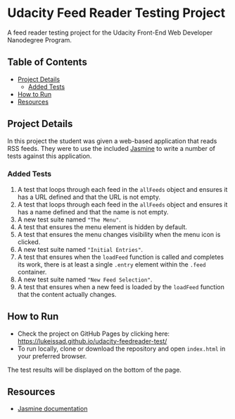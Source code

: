 # Udacity Feed Reader Testing Project

A feed reader testing project for the Udacity Front-End Web Developer Nanodegree Program.

## Table of Contents

* [Project Details](#project-details)
  * [Added Tests](#added-tests)
* [How to Run](#how-to-run)
* [Resources](#resources)
## Project Details

In this project the student was given a web-based application that reads RSS feeds. They were to use the included [Jasmine](http://jasmine.github.io/) to write a number of tests against this application.

### Added Tests

1. A test that loops through each feed in the `allFeeds` object and ensures it has a URL defined and that the URL is not empty.
2. A test that loops through each feed in the `allFeeds` object and ensures it has a name defined and that the name is not empty.
3. A new test suite named `"The Menu"`.
4. A test that ensures the menu element is hidden by default.
5. A test that ensures the menu changes visibility when the menu icon is clicked.
6. A new test suite named `"Initial Entries"`.
7. A test that ensures when the `loadFeed` function is called and completes its work, there is at least a single `.entry` element within the `.feed` container.
8. A new test suite named `"New Feed Selection"`.
16. A test that ensures when a new feed is loaded by the `loadFeed` function that the content actually changes.


## How to Run

* Check the project on GitHub Pages by clicking here: https://lukeissad.github.io/udacity-feedreader-test/
* To run locally, clone or download the repository and open `index.html` in your preferred browser.

The test results will be displayed on the bottom of the page.

## Resources

* [Jasmine documentation](http://jasmine.github.io)
